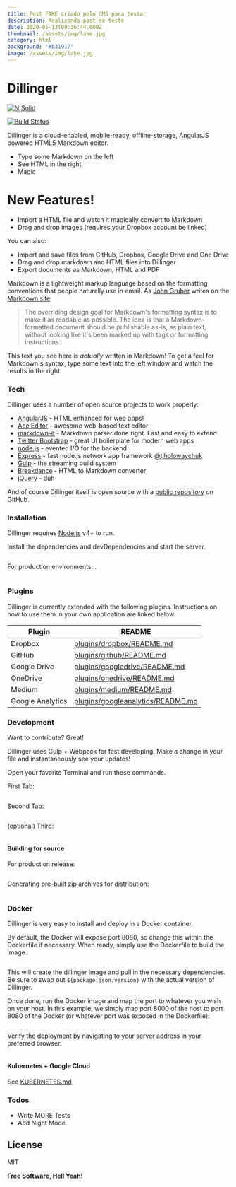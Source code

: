 ```yaml
---
title: Post FAKE criado pelo CMS para testar
description: Realizando post de teste
date: 2020-05-13T09:36:44.000Z
thumbnail: /assets/img/lake.jpg
category: html
background: "#b31917"
image: /assets/img/lake.jpg
---
```

# Dillinger

[![N|Solid](https://cldup.com/dTxpPi9lDf.thumb.png)](https://nodesource.com/products/nsolid)

[![Build Status](https://travis-ci.org/joemccann/dillinger.svg?branch=master)](https://travis-ci.org/joemccann/dillinger)

Dillinger is a cloud-enabled, mobile-ready, offline-storage, AngularJS powered HTML5 Markdown editor.

* Type some Markdown on the left
* See HTML in the right
* Magic

# New Features!

* Import a HTML file and watch it magically convert to Markdown
* Drag and drop images (requires your Dropbox account be linked)

You can also:

* Import and save files from GitHub, Dropbox, Google Drive and One Drive
* Drag and drop markdown and HTML files into Dillinger
* Export documents as Markdown, HTML and PDF

Markdown is a lightweight markup language based on the formatting conventions that people naturally use in email.  As [John Gruber](http://daringfireball.net) writes on the [Markdown site](http://daringfireball.net/projects/markdown/)

> The overriding design goal for Markdown's formatting syntax is to make it as readable
> as possible. The idea is that a
> Markdown-formatted document should be
> publishable as-is, as plain text, without
> looking like it's been marked up with tags
> or formatting instructions.

This text you see here is *actually* written in Markdown! To get a feel for Markdown's syntax, type some text into the left window and watch the results in the right.

### Tech

Dillinger uses a number of open source projects to work properly:

* [AngularJS](http://angularjs.org) - HTML enhanced for web apps!
* [Ace Editor](http://ace.ajax.org) - awesome web-based text editor
* [markdown-it](https://github.com/markdown-it/markdown-it) - Markdown parser done right. Fast and easy to extend.
* [Twitter Bootstrap](http://twitter.github.com/bootstrap/) - great UI boilerplate for modern web apps
* [node.js](http://nodejs.org) - evented I/O for the backend
* [Express](http://expressjs.com) - fast node.js network app framework [@tjholowaychuk](http://twitter.com/tjholowaychuk)
* [Gulp](http://gulpjs.com) - the streaming build system
* [Breakdance](https://breakdance.github.io/breakdance/) - HTML to Markdown converter
* [jQuery](http://jquery.com) - duh

And of course Dillinger itself is open source with a [public repository](https://github.com/joemccann/dillinger)  on GitHub.

### Installation

Dillinger requires [Node.js](https://nodejs.org/) v4+ to run.

Install the dependencies and devDependencies and start the server.

```sh

```

For production environments...

```sh

```

### Plugins

Dillinger is currently extended with the following plugins. Instructions on how to use them in your own application are linked below.

| Plugin           | README                                                                                                                  |
| ---------------- | ----------------------------------------------------------------------------------------------------------------------- |
| Dropbox          | [plugins/dropbox/README.md](https://github.com/joemccann/dillinger/tree/master/plugins/dropbox/README.md)               |
| GitHub           | [plugins/github/README.md](https://github.com/joemccann/dillinger/tree/master/plugins/github/README.md)                 |
| Google Drive     | [plugins/googledrive/README.md](https://github.com/joemccann/dillinger/tree/master/plugins/googledrive/README.md)       |
| OneDrive         | [plugins/onedrive/README.md](https://github.com/joemccann/dillinger/tree/master/plugins/onedrive/README.md)             |
| Medium           | [plugins/medium/README.md](https://github.com/joemccann/dillinger/tree/master/plugins/medium/README.md)                 |
| Google Analytics | [plugins/googleanalytics/README.md](https://github.com/RahulHP/dillinger/blob/master/plugins/googleanalytics/README.md) |

### Development

Want to contribute? Great!

Dillinger uses Gulp + Webpack for fast developing. Make a change in your file and instantaneously see your updates!

Open your favorite Terminal and run these commands.

First Tab:

```sh

```

Second Tab:

```sh

```

(optional) Third:

```sh

```

#### Building for source

For production release:

```sh

```

Generating pre-built zip archives for distribution:

```sh

```

### Docker

Dillinger is very easy to install and deploy in a Docker container.

By default, the Docker will expose port 8080, so change this within the Dockerfile if necessary. When ready, simply use the Dockerfile to build the image.

```sh

```

This will create the dillinger image and pull in the necessary dependencies. Be sure to swap out `${package.json.version}` with the actual version of Dillinger.

Once done, run the Docker image and map the port to whatever you wish on your host. In this example, we simply map port 8000 of the host to port 8080 of the Docker (or whatever port was exposed in the Dockerfile):

```sh

```

Verify the deployment by navigating to your server address in your preferred browser.

```sh

```

#### Kubernetes + Google Cloud

See [KUBERNETES.md](https://github.com/joemccann/dillinger/blob/master/KUBERNETES.md)

### Todos

* Write MORE Tests
* Add Night Mode

## License

MIT

**Free Software, Hell Yeah!**